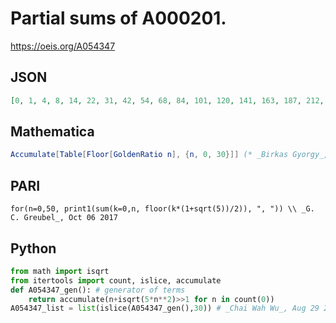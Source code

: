 # Partial sums of A000201\.
https://oeis.org/A054347
## JSON
```JSON
[0, 1, 4, 8, 14, 22, 31, 42, 54, 68, 84, 101, 120, 141, 163, 187, 212, 239, 268, 298, 330, 363, 398, 435, 473, 513, 555, 598, 643, 689, 737, 787, 838, 891, 946, 1002, 1060, 1119, 1180, 1243, 1307, 1373, 1440, 1509, 1580, 1652, 1726, 1802, 1879]
```
## Mathematica
```Mathematica
Accumulate[Table[Floor[GoldenRatio n], {n, 0, 30}]] (* _Birkas Gyorgy_, May 06 2011 *)
```
## PARI
```PARI
for(n=0,50, print1(sum(k=0,n, floor(k*(1+sqrt(5))/2)), ", ")) \\ _G. C. Greubel_, Oct 06 2017
```
## Python
```Python
from math import isqrt
from itertools import count, islice, accumulate
def A054347_gen(): # generator of terms
    return accumulate(n+isqrt(5*n**2)>>1 for n in count(0))
A054347_list = list(islice(A054347_gen(),30)) # _Chai Wah Wu_, Aug 29 2022
```
